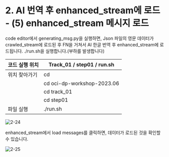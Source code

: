 
# 2. AI 번역 후 enhanced_stream에 로드 - (5) enhanced_stream 메시지 로드

code editor에서 generating_msg.py을 실행하면, Json 파일의 영문 데이터가 crawled_stream에 로드된 후 FN을 거쳐서 AI 한글 번역 후 enhanced_stream에 로드됩니다. 
./run.sh을 실행합니다.(부하를 발생합니다)

|코드 실행 위치|Track_01 / step01 / run.sh|
|------|---|
|위치 찾아가기|  cd |
|   |cd oci-dp-workshop-2023.06 |
|   |  cd track_01|
|   |  cd step01 |
|  파일 실행 |  ./run.sh |


![2-24](https://github.com/oraclekr-data-platform/ODWS-S01-OCI-data-pipeline/assets/150219167/06269ae0-94c3-42a4-9748-0034ce1d30f7)

enhanced_stream에서 load messages를 클릭하면, 데이터가 로드된 것을 확인할 수 있습니다. 

![2-25](https://github.com/oraclekr-data-platform/ODWS-S01-OCI-data-pipeline/assets/150219167/5fdf11df-22d3-4079-92b3-bc4cf73fe194)
